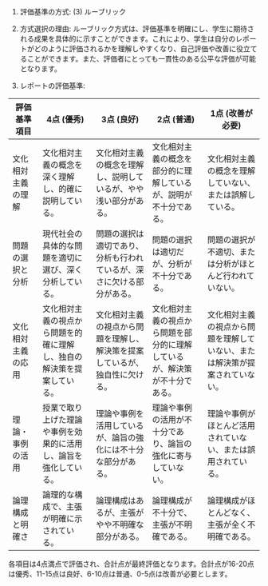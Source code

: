 1. 評価基準の方式: (3) ルーブリック

2. 方式選択の理由: ルーブリック方式は、評価基準を明確にし、学生に期待される成果を具体的に示すことができます。これにより、学生は自分のレポートがどのように評価されるかを理解しやすくなり、自己評価や改善に役立てることができます。また、評価者にとっても一貫性のある公平な評価が可能となります。

3. レポートの評価基準:

| 評価基準項目       | 4点 (優秀)                                                                 | 3点 (良好)                                                               | 2点 (普通)                                                               | 1点 (改善が必要)                                                         |
|--------------------|----------------------------------------------------------------------------|--------------------------------------------------------------------------|--------------------------------------------------------------------------|---------------------------------------------------------------------------|
| 文化相対主義の理解 | 文化相対主義の概念を深く理解し、的確に説明している。                         | 文化相対主義の概念を理解し、説明しているが、やや浅い部分がある。         | 文化相対主義の概念を部分的に理解しているが、説明が不十分である。         | 文化相対主義の概念を理解していない、または誤解している。                 |
| 問題の選択と分析   | 現代社会の具体的な問題を適切に選び、深く分析している。                       | 問題の選択は適切であり、分析も行われているが、深さに欠ける部分がある。   | 問題の選択は適切だが、分析が不十分である。                               | 問題の選択が不適切、または分析がほとんど行われていない。                 |
| 文化相対主義の応用 | 文化相対主義の視点から問題を的確に理解し、独自の解決策を提案している。       | 文化相対主義の視点から問題を理解し、解決策を提案しているが、独自性に欠ける。 | 文化相対主義の視点から問題を部分的に理解しているが、解決策が不十分である。 | 文化相対主義の視点から問題を理解していない、または解決策が提案されていない。 |
| 理論・事例の活用   | 授業で取り上げた理論や事例を効果的に活用し、論旨を強化している。             | 理論や事例を活用しているが、論旨の強化には不十分な部分がある。           | 理論や事例の活用が不十分であり、論旨の強化に寄与していない。             | 理論や事例がほとんど活用されていない、または誤用されている。             |
| 論理構成と明確さ   | 論理的な構成で、主張が明確に示されている。                                 | 論理構成はあるが、主張がやや不明確な部分がある。                         | 論理構成が不十分で、主張が不明確である。                                 | 論理構成がほとんどなく、主張が全く不明確である。                         |

各項目は4点満点で評価され、合計点が最終評価となります。合計点が16-20点は優秀、11-15点は良好、6-10点は普通、0-5点は改善が必要とします。